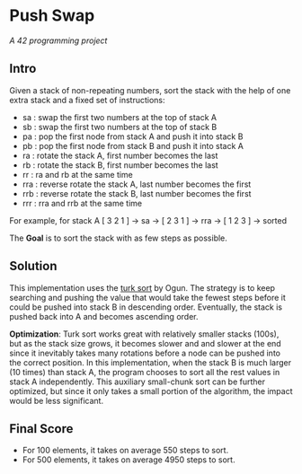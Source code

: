 # Push Swap
*A 42 programming project*

## Intro
Given a stack of non-repeating numbers, sort the stack with the help of one extra stack and a fixed set of 
instructions:
- sa : swap the first two numbers at the top of stack A
- sb : swap the first two numbers at the top of stack B
- pa : pop the first node from stack A and push it into stack B
- pb : pop the first node from stack B and push it into stack A
- ra : rotate the stack A, first number becomes the last
- rb : rotate the stack B, first number becomes the last
- rr : ra and rb at the same time
- rra : reverse rotate the stack A, last number becomes the first
- rrb : reverse rotate the stack B, last number becomes the first
- rrr : rra and rrb at the same time

For example, for stack A \[ 3 2 1 \] -> sa -> \[ 2 3 1 \] -> rra -> \[ 1 2 3 \] -> sorted

The **Goal** is to sort the stack with as few steps as possible.

## Solution
This implementation uses the [turk sort](https://medium.com/@ayogun/push-swap-c1f5d2d41e97) by Ogun.
The strategy is to keep searching and pushing the value that would take the fewest steps before it could be
pushed into stack B in descending order. Eventually, the stack is pushed back into A and becomes ascending
order. 

**Optimization**: Turk sort works great with relatively smaller stacks (100s), but as the stack size grows,
it becomes slower and and slower at the end since it inevitably takes many rotations before a node can be 
pushed into the correct position. In this implementation, when the stack B is much larger (10 times) than
stack A, the program chooses to sort all the rest values in stack A independently. This auxiliary small-chunk
sort can be further optimized, but since it only takes a small portion of the algorithm, the impact would be
less significant.

## Final Score
- For 100 elements, it takes on average 550 steps to sort.
- For 500 elements, it takes on average 4950 steps to sort.
